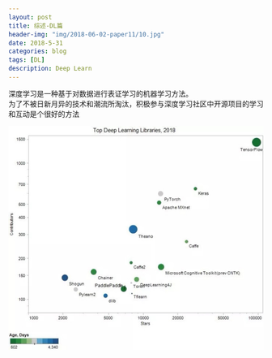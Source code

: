 ```yaml
---
layout: post
title: 综述-DL篇
header-img: "img/2018-06-02-paper11/10.jpg"
date: 2018-5-31
categories: blog
tags: [DL]
description: Deep Learn
---
```


深度学习是一种基于对数据进行表证学习的机器学习方法。<br>
为了不被日新月异的技术和潮流所淘汰，积极参与深度学习社区中开源项目的学习和互动是个很好的方法<br>

![](/img/2018-06-02-paper11/1.jpg)<br>
